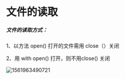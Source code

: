 # 文件的读取

##### 文件的读取方式：

1、以方法 open() 打开的文件需用 close（）关闭

2、用 with open() 打开，则不用close() 关闭

![1561963490721](C:\Users\HZ\AppData\Roaming\Typora\typora-user-images\1561963490721.png)
